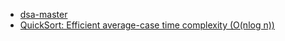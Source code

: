 - [dsa-master](https://instabyte.io/p/dsa-master)
- [QuickSort: Efficient average-case time complexity (O(nlog n))](https://www.geeksforgeeks.org/quick-sort-algorithm/)